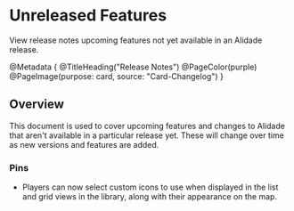 # Unreleased Features

View release notes upcoming features not yet available in an Alidade
release.

@Metadata {
    @TitleHeading("Release Notes")
    @PageColor(purple)
    @PageImage(purpose: card, source: "Card-Changelog")
}

## Overview

This document is used to cover upcoming features and changes to Alidade
that aren't available in a particular release yet. These will change over
time as new versions and features are added.

### Pins

- Players can now select custom icons to use when displayed in the list
  and grid views in the library, along with their appearance on the map.
